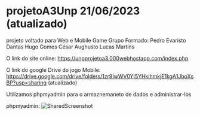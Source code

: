 # projetoA3Unp 21/06/2023 (atualizado)
projeto voltado para Web e Mobile Game
Grupo Formado:
Pedro Evaristo Dantas
Hugo Gomes
César Aughusto
Lucas Martins

O link do site online: 
https://unpprojetoa3.000webhostapp.com/index.php

O link do google Drive do jogo Mobile:
https://drive.google.com/drive/folders/1zr9IwWV0YI5YHkihmkjE1kgA1JboXsBP?usp=sharing (atualizado)

Utilizamos phpmyadmin para o armaznemaneto de dados e administrar-los


phpmyadmin:
![SharedScreenshot](https://github.com/pedroevaristo/projetoA3Unp/assets/69175898/f741c78f-e68c-4943-97b8-de10dd08fac8)

